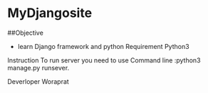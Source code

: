 # MyDjangosite
##Objective

- learn Django framework and python
Requirement
Python3

Instruction
To run server you need to use Command line :python3 manage.py runsever.


Deverloper
Woraprat
